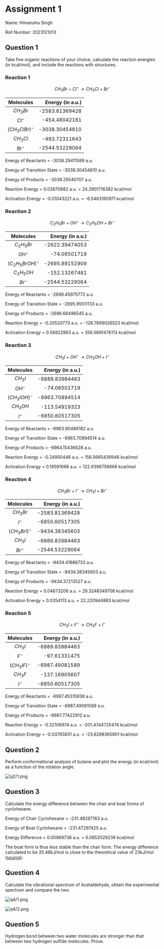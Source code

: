 # Assignment 1

Name: Himanshu Singh

Roll Number: 2023121013

## Question 1

Take five organic reactions of your choice, calculate the reaction energies (in kcal/mol), and include the reactions with structures.

### Reaction 1

$$CH_3Br + Cl^- \rightarrow CH_3Cl + Br^-$$

| Molecules | Energy (in a.u.) |
| :-: | --: |
| $CH_3Br$ | -2583.81369428 |
| $Cl^-$ | -454.48042161 |
| $(CH_3ClBr)^-$ | -3038.30454810 |
| $CH_3Cl$ | -493.72311643 |
| $Br^-$ | -2544.53229064 |

Energy of Reactants = -3038.29411589 a.u.

Energy of Transition State = -3038.30454810 a.u.

Energy of Products = -3038.25540707 a.u.

Reaction Energy = 0.03870882 a.u. = 24.2901716382 kcal/mol

Activation Energy = -0.01043221 a.u. = -6.5463160971 kcal/mol

### Reaction 2

$$C_2H_5Br + OH^- \rightarrow C_2H_5OH + Br^-$$

| Molecules | Energy (in a.u.) |
| :-: | --: |
| $C_2H_5Br$ | -2622.39474053 |
| $OH^-$ | -74.06501719 |
| $(C_2H_5BrOH)^-$ | -2695.89152909 |
| $C_2H_5OH$ | -152.13267481 |
| $Br^-$ | -2544.53229064 |

Energy of Reactants = -2696.45975772 a.u.

Energy of Transition State =  -2695.95511133 a.u.

Energy of Products = -2696.66496545 a.u.

Reaction Energy = -0.20520773 a.u. = -128.7699026523 kcal/mol

Activation Energy = 0.56822863 a.u. = 356.5691476113 kcal/mol

### Reaction 3

$$CH_3I + OH^- \rightarrow CH_3OH + I^-$$

| Molecules | Energy (in a.u.) |
| :-: | --: |
| $CH_3I$ | -6889.83984463 |
| $OH^-$ | -74.06501719 |
| $(CH_3IOH)^-$ | -6963.70894514 |
| $CH_3OH$ | -113.54919323 |
| $I^-$ | -6850.60517305 |

Energy of Reactants = -6963.90486182 a.u.

Energy of Transition State = -6963.70894514 a.u.

Energy of Products = -6964.15436628 a.u.

Reaction Energy = -0.24950446 a.u. = 156.5665436946 kcal/mol

Activation Energy = 0.19591668 a.u. = 122.9396758668 kcal/mol

### Reaction 4

$$CH_3Br + I^- \rightarrow CH_3I + Br^-$$

| Molecules | Energy (in a.u.) |
| :-: | --: |
| $CH_3Br$ | -2583.81369428 |
| $I^-$ | -6850.60517305 |
| $(CH_3BrI)^-$ | -9434.38345603 |
| $CH_3I$ | -6889.83984463 |
| $Br^-$ | -2544.53229064 |

Energy of Reactants = -9434.41886733 a.u.

Energy of Transition State = -9434.38345603 a.u.

Energy of Products = -9434.37213527 a.u.

Reaction Energy = 0.04673206 a.u. = 29.3248349706 kcal/mol

Activation Energy = 0.0354113 a.u. = 22.220944863 kcal/mol

### Reaction 5

$$CH_3I + F^- \rightarrow CH_3F + I^-$$

| Molecules | Energy (in a.u.) |
| :-: | --: |
| $CH_3I$ | -6889.83984463 |
| $F^-$ | -97.61331475 |
| $(CH_3IF)^-$ | -6987.49081589 |
| $CH_3F$ | -137.16905607 |
| $I^-$ | -6850.60517305 |

Energy of Reactants = -6987.45315938 a.u.

Energy of Transition State = -6987.49081589 a.u.

Energy of Products = -6987.77422912 a.u.

Reaction Energy = -0.32106974 a.u. = -201.4744725474 kcal/mol

Activation Energy = -0.03765651 a.u. = -23.6298365901 kcal/mol

## Question 2

Perform conformational analysis of butane and plot the energy (in kcal/mol) as a function of the rotation angle.

![q2/1.png](q2/1.png)

## Question 3

Calculate the energy difference between the chair and boat forms of cyclohexane.

Energy of Chair Cyclohexane = -231.48267163 a.u.

Energy of Boat Cyclohexane = -231.47297425 a.u.

Energy Difference = 0.00969738 a.u. = 6.0852029238 kcal/mol

The boat form is thus less stable than the chair form. The energy difference calculated to be 25.46kJ/mol is close to the theoretical value of 23kJ/mol ([source](https://chem.libretexts.org/Bookshelves/Organic_Chemistry/Organic_Chemistry_(Morsch_et_al.)/04%3A_Organic_Compounds_-_Cycloalkanes_and_their_Stereochemistry/4.05%3A_Conformations_of_Cyclohexane#:~:text=not%20completely%20staggered.-,Though%20more%20stable,.,-A%20twist-boat)).

## Question 4

Calculate the vibrational spectrum of Acetaldehyde, obtain the experimental spectrum and compare the two.

![q4/1.png](q4/1.png)

![q4/2.png](q4/2.png)

## Question 5

Hydrogen bond between two water molecules are stronger than that between two hydrogen sulfide molecules. Prove.
